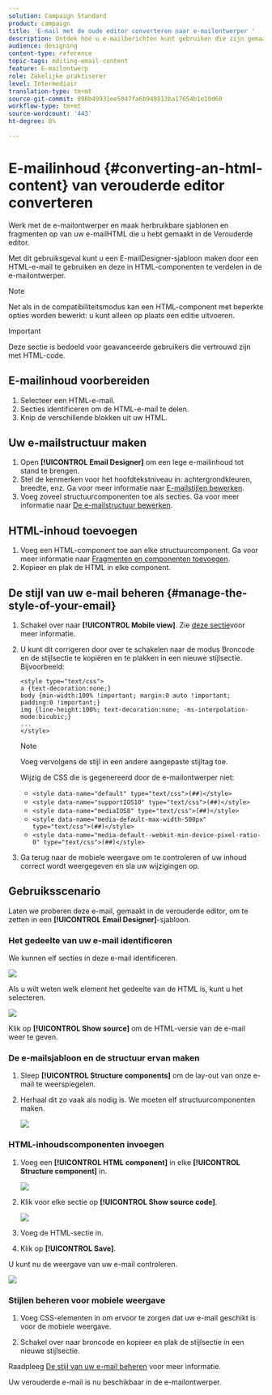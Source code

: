 ```yaml
---
solution: Campaign Standard
product: campaign
title: 'E-mail met de oude editor converteren naar e-mailontwerper '
description: Ontdek hoe u e-mailberichten kunt gebruiken die zijn gemaakt in de E-mail van de Oudere Editor naar de e-mailontwerper.
audience: designing
content-type: reference
topic-tags: editing-email-content
feature: E-mailontwerp
role: Zakelijke praktiserer
level: Intermediair
translation-type: tm+mt
source-git-commit: 088b49931ee5047fa6b949813ba17654b1e10d60
workflow-type: tm+mt
source-wordcount: '443'
ht-degree: 8%

---
```



# E-mailinhoud {#converting-an-html-content} van verouderde editor converteren

Werk met de e-mailontwerper en maak herbruikbare sjablonen en fragmenten op van uw e-mailHTML die u hebt gemaakt in de Verouderde editor.

Met dit gebruiksgeval kunt u een E-mailDesigner-sjabloon maken door een HTML-e-mail te gebruiken en deze in HTML-componenten te verdelen in de e-mailontwerper.

>[!NOTE]
>
>Net als in de compatibiliteitsmodus kan een HTML-component met beperkte opties worden bewerkt: u kunt alleen op plaats een editie uitvoeren.

>[!IMPORTANT]
>
>Deze sectie is bedoeld voor geavanceerde gebruikers die vertrouwd zijn met HTML-code.

## E-mailinhoud voorbereiden

1. Selecteer een HTML-e-mail.
1. Secties identificeren om de HTML-e-mail te delen.
1. Knip de verschillende blokken uit uw HTML.

## Uw e-mailstructuur maken

1. Open **[!UICONTROL Email Designer]** om een lege e-mailinhoud tot stand te brengen.
1. Stel de kenmerken voor het hoofdtekstniveau in: achtergrondkleuren, breedte, enz. Ga voor meer informatie naar [E-mailstijlen bewerken](../../designing/using/styles.md).
1. Voeg zoveel structuurcomponenten toe als secties. Ga voor meer informatie naar [De e-mailstructuur bewerken](../../designing/using/designing-from-scratch.md#defining-the-email-structure).

## HTML-inhoud toevoegen

1. Voeg een HTML-component toe aan elke structuurcomponent. Ga voor meer informatie naar [Fragmenten en componenten toevoegen](../../designing/using/designing-from-scratch.md#defining-the-email-structure).
1. Kopieer en plak de HTML in elke component.

## De stijl van uw e-mail beheren {#manage-the-style-of-your-email}

1. Schakel over naar **[!UICONTROL Mobile view]**. Zie [deze sectie](../../designing/using/plain-text-html-modes.md#switching-to-mobile-view)voor meer informatie.

1. U kunt dit corrigeren door over te schakelen naar de modus Broncode en de stijlsectie te kopiëren en te plakken in een nieuwe stijlsectie. Bijvoorbeeld:

   ```
   <style type="text/css">
   a {text-decoration:none;}
   body {min-width:100% !important; margin:0 auto !important; padding:0 !important;}
   img {line-height:100%; text-decoration:none; -ms-interpolation-mode:bicubic;}
   ...
   </style>
   ```

   >[!NOTE]
   >
   >Voeg vervolgens de stijl in een andere aangepaste stijltag toe.
   >
   >Wijzig de CSS die is gegenereerd door de e-mailontwerper niet:
   >
   >* `<style data-name="default" type="text/css">(##)</style>`
   >* `<style data-name="supportIOS10" type="text/css">(##)</style>`
   >* `<style data-name="mediaIOS8" type="text/css">(##)</style>`
   >* `<style data-name="media-default-max-width-500px" type="text/css">(##)</style>`
   >* `<style data-name="media-default--webkit-min-device-pixel-ratio-0" type="text/css">(##)</style>`


1. Ga terug naar de mobiele weergave om te controleren of uw inhoud correct wordt weergegeven en sla uw wijzigingen op.

## Gebruiksscenario

Laten we proberen deze e-mail, gemaakt in de verouderde editor, om te zetten in een **[!UICONTROL Email Designer]**-sjabloon.

### Het gedeelte van uw e-mail identificeren

We kunnen elf secties in deze e-mail identificeren.

![](assets/html-dce-view-mail.png)

Als u wilt weten welk element het gedeelte van de HTML is, kunt u het selecteren.

![](assets/breadcrumbs.png)

Klik op **[!UICONTROL Show source]** om de HTML-versie van de e-mail weer te geven.

### De e-mailsjabloon en de structuur ervan maken

1. Sleep **[!UICONTROL Structure components]** om de lay-out van onze e-mail te weerspiegelen.

1. Herhaal dit zo vaak als nodig is. We moeten elf structuurcomponenten maken.

   ![](assets/structure-components-migration.png)

### HTML-inhoudscomponenten invoegen

1. Voeg een **[!UICONTROL HTML component]** in elke **[!UICONTROL Structure component]** in.

   ![](assets/html-components.png)

1. Klik voor elke sectie op **[!UICONTROL Show source code]**.

   ![](assets/show-source-code.png)

1. Voeg de HTML-sectie in.

1. Klik op **[!UICONTROL Save]**.

U kunt nu de weergave van uw e-mail controleren.

![](assets/migrated-email-result.png)

### Stijlen beheren voor mobiele weergave

1. Voeg CSS-elementen in om ervoor te zorgen dat uw e-mail geschikt is voor de mobiele weergave.

1. Schakel over naar broncode en kopieer en plak de stijlsectie in een nieuwe stijlsectie.

Raadpleeg [De stijl van uw e-mail beheren](#manage-the-style-of-your-email) voor meer informatie.

Uw verouderde e-mail is nu beschikbaar in de e-mailontwerper.